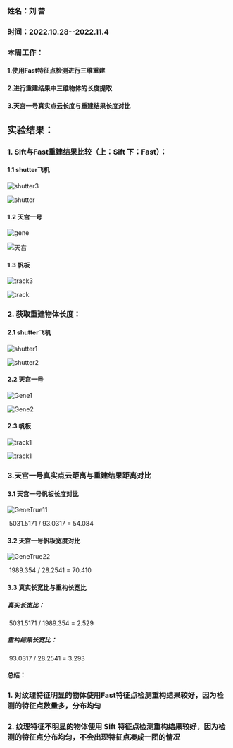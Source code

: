 ### 姓名：刘 营

### 时间：2022.10.28--2022.11.4



### 本周工作：

#### 1.使用Fast特征点检测进行三维重建

#### 2.进行重建结果中三维物体的长度提取

#### 3.天宫一号真实点云长度与重建结果长度对比



## 实验结果：

### 1. Sift与Fast重建结果比较（上：Sift    下：Fast）：

#### 1.1 shutter飞机

![shutter3](./images/2022.11.4/Shutter/shutter3.jpg)

![shutter](./images/2022.11.4/Shutter/shutter.jpg)

#### 1.2 天宫一号

![gene](./images/2022.11.4/Gene/gene.jpg)

![天宫](./images/2022.11.4/Gene/Gene3.jpg)


#### 1.3 帆板

![track3](./images/2022.11.4/Track/track3.jpg)

![track](./images/2022.11.4/Track/track.jpg)

### 2.  获取重建物体长度：

#### 2.1 shutter飞机

![shutter1](./images/2022.11.4/Shutter/shutter1.jpg)

![shutter2](./images/2022.11.4/Shutter/shutter2.jpg)

#### 2.2 天宫一号

![Gene1](./images/2022.11.4/Gene/Gene1.jpg)

![Gene2](./images/2022.11.4/Gene/Gene2.jpg)

#### 2.3 帆板

![track1](./images/2022.11.4/Track/track1.jpg)

![track1](./images/2022.11.4/Track/track2.jpg)

### 3.天宫一号真实点云距离与重建结果距离对比

#### 3.1 天宫一号帆板长度对比

![GeneTrue11](./images/2022.11.4/GeneTrue/Length/GeneTrue11.jpg)

​                                        5031.5171 / 93.0317  = 54.084

#### 3.2 天宫一号帆板宽度对比

![GeneTrue22](./images/2022.11.4/GeneTrue/Width/GeneTrue22.jpg)

​                                        1989.354 / 28.2541 = 70.410

#### 3.3 真实长宽比与重构长宽比

##### 真实长宽比：

​                                       5031.5171 / 1989.354 = 2.529

##### 重构结果长宽比：

​                                       93.0317 / 28.2541 = 3.293

#### 总结：

### 1. 对纹理特征明显的物体使用Fast特征点检测重构结果较好，因为检测的特征点数量多，分布均匀

### 2. 纹理特征不明显的物体使用 Sift 特征点检测重构结果较好，因为检测的特征点分布均匀，不会出现特征点凑成一团的情况
